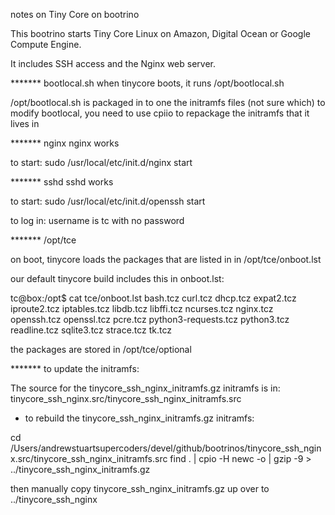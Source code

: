 notes on Tiny Core on bootrino

This bootrino starts Tiny Core Linux on Amazon, Digital Ocean or Google Compute Engine.

It includes SSH access and the Nginx web server.

******* bootlocal.sh 
when tinycore boots, it runs /opt/bootlocal.sh

/opt/bootlocal.sh is packaged in to one the initramfs files (not sure which)
to modify bootlocal, you need to use cpiio to repackage the initramfs that it lives in

******* nginx
nginx works

to start:
sudo /usr/local/etc/init.d/nginx start

******* sshd
sshd works

to start:
sudo /usr/local/etc/init.d/openssh start

to log in:
username is tc with no password

******* /opt/tce

on boot, tinycore loads the packages that are listed in in /opt/tce/onboot.lst

our default tinycore build includes this in onboot.lst:

tc@box:/opt$ cat tce/onboot.lst
bash.tcz
curl.tcz
dhcp.tcz
expat2.tcz
iproute2.tcz
iptables.tcz
libdb.tcz
libffi.tcz
ncurses.tcz
nginx.tcz
openssh.tcz
openssl.tcz
pcre.tcz
python3-requests.tcz
python3.tcz
readline.tcz
sqlite3.tcz
strace.tcz
tk.tcz

the packages are stored in /opt/tce/optional

******* to update the initramfs:

The source for the tinycore_ssh_nginx_initramfs.gz initramfs is in:
tinycore_ssh_nginx.src/tinycore_ssh_nginx_initramfs.src

- to rebuild the tinycore_ssh_nginx_initramfs.gz initramfs:

cd /Users/andrewstuartsupercoders/devel/github/bootrinos/tinycore_ssh_nginx.src/tinycore_ssh_nginx_initramfs.src
find . | cpio -H newc -o | gzip -9 > ../tinycore_ssh_nginx_initramfs.gz

then manually copy tinycore_ssh_nginx_initramfs.gz up over to ../tinycore_ssh_nginx

